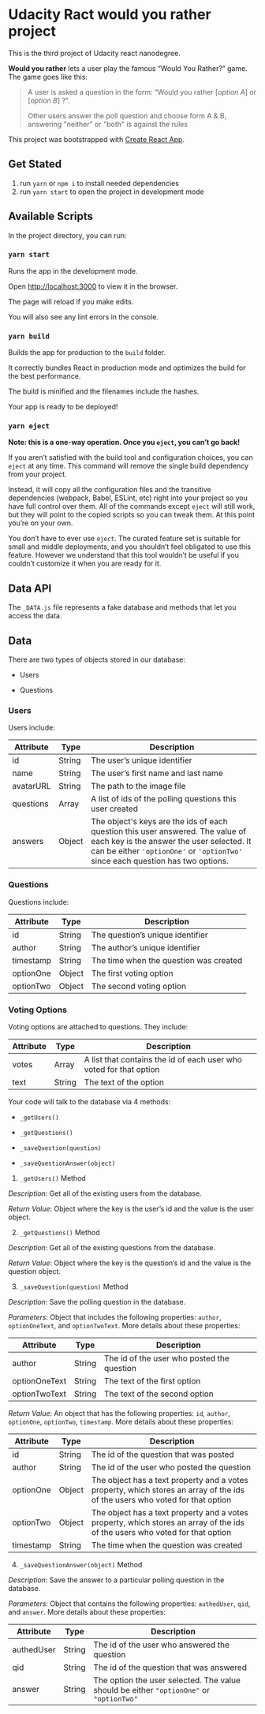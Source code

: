# Udacity Ract would you rather project


This is the third project of Udacity react nanodegree.

**Would you rather** lets a user play the famous “Would You Rather?” game. The game goes like this: 

> A user is asked a question in the form: “Would you rather [_option A_]
> or [_option B_] ?”.
> 
> Other users answer the poll question and choose form A & B, answering "neither" or "both" is against the rules
 



This project was bootstrapped with [Create React App](https://github.com/facebook/create-react-app).

  ## Get Stated

 1. run `yarn` or  `npm i` to install needed dependencies
 2. run `yarn start` to open the project in development mode


## Available Scripts

  

In the project directory, you can run:

  

### `yarn start`

  

Runs the app in the development mode.

Open [http://localhost:3000](http://localhost:3000) to view it in the browser.

  

The page will reload if you make edits.

You will also see any lint errors in the console.

 

### `yarn build`

  

Builds the app for production to the `build` folder.

It correctly bundles React in production mode and optimizes the build for the best performance.

  

The build is minified and the filenames include the hashes.

Your app is ready to be deployed!


  

### `yarn eject`

  

**Note: this is a one-way operation. Once you `eject`, you can’t go back!**

  

If you aren’t satisfied with the build tool and configuration choices, you can `eject` at any time. This command will remove the single build dependency from your project.

  

Instead, it will copy all the configuration files and the transitive dependencies (webpack, Babel, ESLint, etc) right into your project so you have full control over them. All of the commands except `eject` will still work, but they will point to the copied scripts so you can tweak them. At this point you’re on your own.

  

You don’t have to ever use `eject`. The curated feature set is suitable for small and middle deployments, and you shouldn’t feel obligated to use this feature. However we understand that this tool wouldn’t be useful if you couldn’t customize it when you are ready for it.

  ## Data API
  The `_DATA.js` file represents a fake database and methods that let you access the data.
 

  

## Data

  

There are two types of objects stored in our database:

  

* Users

* Questions

  

### Users

  

Users include:

  

| Attribute | Type | Description |
|-----------------|------------------|------------------- |
| id | String | The user’s unique identifier |
| name | String | The user’s first name and last name |
| avatarURL | String | The path to the image file |
| questions | Array | A list of ids of the polling questions this user created|
| answers | Object | The object's keys are the ids of each question this user answered. The value of each key is the answer the user selected. It can be either `'optionOne'` or `'optionTwo'` since each question has two options.

  

### Questions

  

Questions include:

  

| Attribute | Type | Description |
|-----------------|------------------|-------------------|
| id | String | The question’s unique identifier |
| author | String | The author’s unique identifier |
| timestamp | String | The time when the question was created|
| optionOne | Object | The first voting option|
| optionTwo | Object | The second voting option|

  

### Voting Options

  

Voting options are attached to questions. They include:

  

| Attribute | Type | Description |
|-----------------|------------------|-------------------|
| votes | Array | A list that contains the id of each user who voted for that option|
| text | String | The text of the option |


Your code will talk to the database via 4 methods:

  

* `_getUsers()`

* `_getQuestions()`

* `_saveQuestion(question)`

* `_saveQuestionAnswer(object)`

  

1) `_getUsers()` Method

  

*Description*: Get all of the existing users from the database.

*Return Value*: Object where the key is the user’s id and the value is the user object.

  

2) `_getQuestions()` Method

  

*Description*: Get all of the existing questions from the database.

*Return Value*: Object where the key is the question’s id and the value is the question object.

  

3) `_saveQuestion(question)` Method

  

*Description*: Save the polling question in the database.

*Parameters*: Object that includes the following properties: `author`, `optionOneText`, and `optionTwoText`. More details about these properties:

  

| Attribute | Type | Description |
|-----------------|------------------|-------------------|
| author | String | The id of the user who posted the question|
| optionOneText| String | The text of the first option |
| optionTwoText | String | The text of the second option |

  

*Return Value*: An object that has the following properties: `id`, `author`, `optionOne`, `optionTwo`, `timestamp`. More details about these properties:

  

| Attribute | Type | Description |
|-----------------|------------------|-------------------|
| id | String | The id of the question that was posted|
| author | String | The id of the user who posted the question|
| optionOne | Object | The object has a text property and a votes property, which stores an array of the ids of the users who voted for that option|
| optionTwo | Object | The object has a text property and a votes property, which stores an array of the ids of the users who voted for that option|
|timestamp|String | The time when the question was created|

  

4) `_saveQuestionAnswer(object)` Method

  

*Description*: Save the answer to a particular polling question in the database.

*Parameters*: Object that contains the following properties: `authedUser`, `qid`, and `answer`. More details about these properties:

  

| Attribute | Type | Description |
|-----------------|------------------|-------------------|
| authedUser | String | The id of the user who answered the question|
| qid | String | The id of the question that was answered|
| answer | String | The option the user selected. The value should be either `"optionOne"` or `"optionTwo"`|

